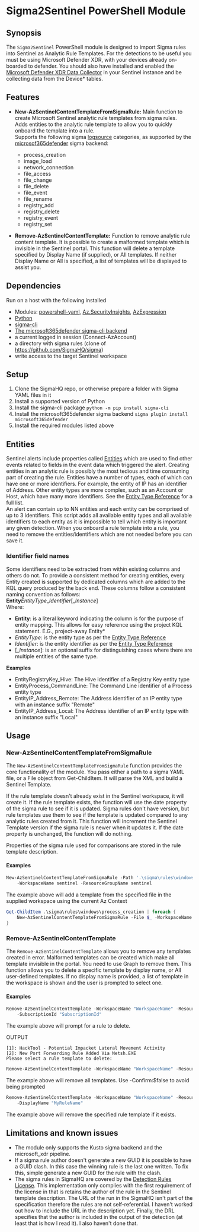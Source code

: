 # Sigma2Sentinel PowerShell Module

## Synopsis

The `Sigma2Sentinel` PowerShell module is designed to import Sigma rules into Sentinel as Analytic Rule Templates. For the detections to be useful you must be using Microsoft Defender XDR, with your devices already on-boarded to defender. You should also have installed and enabled the [Microsoft Defender XDR Data Collector](https://learn.microsoft.com/en-us/azure/sentinel/data-connectors/microsoft-defender-xdr) in your Sentinel instance and be collecting data from the Device* tables.

## Features

- **New-AzSentinelContentTemplateFromSigmaRule:** Main function to create Microsoft Sentinel analytic rule templates from sigma rules.  
Adds entities to the analytic rule template to allow you to quickly onboard the template into a rule.  
Supports the following sigma [logsource](https://github.com/SigmaHQ/sigma-specification/blob/main/Sigma_specification.md#log-source) categories, as supported by the [microsof365defender](https://sigmahq.io/docs/digging-deeper/backends.html#microsoft365defender) sigma backend:
  - process_creation
  - image_load
  - network_connection
  - file_access
  - file_change
  - file_delete
  - file_event
  - file_rename
  - registry_add
  - registry_delete
  - registry_event
  - registry_set

- **Remove-AzSentinelContentTemplate:** Function to remove analytic rule content template. It is possible to create a malformed template which is invisible in the Sentinel portal. This function will delete a template specified by Display Name (if supplied), or All templates. If neither Display Name or All is specified, a list of templates will be displayed to assist you.

## Dependencies
Run on a host with the following installed
- Modules: [powershell-yaml](https://github.com/cloudbase/powershell-yaml), [Az.SecurityInsights](https://learn.microsoft.com/en-us/powershell/module/az.securityinsights/?view=azps-12.0.0), [AzExpression](https://github.com/SimonWahlin/AzExpression)
- [Python](https://www.python.org/downloads/)
- [sigma-cli](https://github.com/SigmaHQ/sigma-cli)
- [The microsoft365defender sigma-cli backend](https://github.com/AttackIQ/pySigma-backend-microsoft365defender)
- a current logged in session (Connect-AzAccount)
- a directory with sigma rules (clone of https://github.com/SigmaHQ/sigma)
- write access to the target Sentinel workspace

## Setup
1. Clone the SigmaHQ repo, or otherwise prepare a folder with Sigma YAML files in it
2. Install a supported version of Python
3. Install the sigma-cli package `python -m pip install sigma-cli`
4. Install the microsoft365defender sigma backend `sigma plugin install microsoft365defender`
5. Install the required modules listed above

## Entities
Sentinel alerts include properties called [Entities](https://learn.microsoft.com/en-us/azure/sentinel/entities) which are used to find other events related to fields in the event data which triggered the alert. Creating entities in an analytic rule is possibly the most tedious and time consuming part of creating the rule. Entities have a number of types, each of which can have one or more identifiers. For example, the entity of IP has an identifier of Address. Other entity types are more complex, such as an Account or Host, which have many more identifiers. See the [Entity Type Reference](https://learn.microsoft.com/en-us/azure/sentinel/entities-reference) for a full list.  
An alert can contain up to NN entities and each entity can be comprised of up to 3 identifiers. This script adds all available entity types and all available identifiers to each entity as it is impossible to tell which entity is important any given detection. When you onboard a rule template into a rule, you need to remove the entities/identifiers which are not needed before you can save it.

### Identifier field names
Some identifiers need to be extracted from within existing columns and others do not. To provide a consistent method for creating entities, every Entity created is supported by dedicated columns which are added to the KQL query produced by the back end. These columns follow a consistent naming convention as follows:  
**Entity***EntityType*_*Identifier*\[\_*Instance*\]  
Where:  
- **Entity**: is a literal keyword indicating the column is for the purpose of entity mapping. This allows for easy reference using the project KQL statement. E.G., project-away Entity*
- *EntityType*: is the entity type as per the [Entity Type Reference](https://learn.microsoft.com/en-us/azure/sentinel/)  
- *Identifier*: is the entity identifier as per the [Entity Type Reference](https://learn.microsoft.com/en-us/azure/sentinel/)  
- \[\_*Instance*\]: is an optional suffix for distinguishing cases where there are multiple entities of the same type.  

**Examples**
- EntityRegistryKey_Hive: The Hive identifier of a Registry Key entity type
- EntityProcess_CommandLine: The Command Line identifier of a Process entity type  
- EntityIP_Address_Remote: The Address identifier of an IP entity type with an instance suffix "Remote"  
- EntityIP_Address_Local: The Address identifier of an IP entity type with an instance suffix "Local"  

## Usage

### New-AzSentinelContentTemplateFromSigmaRule

The `New-AzSentinelContentTemplateFromSigmaRule` function provides the core functionality of the module. You pass either a path to a sigma YAML file, or a File object from Get-ChildItem. It will parse the XML and build a Sentinel Template.

If the rule template doesn't already exist in the Sentinel workspace, it will create it.
If the rule template exists, the function will use the date property of the sigma rule to see if it is updated. Sigma rules don't have version, but rule templates use them to see if the template is updated compared to any analytic rules created from it. This function will increment the Sentinel Template version if the sigma rule is newer when it updates it.
If the date property is unchanged, the function will do nothing.

Properties of the sigma rule used for comparisons are stored in the rule template description.

#### Examples

```powershell
New-AzSentinelContentTemplateFromSigmaRule -Path '.\sigma\rules\windows\registry\rule.yaml' `
    -WorkspaceName sentinel -ResourceGroupName sentinel
```
The example above will add a template from the specified file in the supplied workspace using the current Az Context
```powershell
Get-ChildItem .\sigma\rules\windows\process_creation | foreach {
    New-AzSentinelContentTemplateFromSigmaRule -File $_ -WorkspaceName sentinel -ResourceGroupName sentinel
}
```

### Remove-AzSentinelContentTemplate

The `Remove-AzSentinelContentTemplate` allows you to remove any templates created in error. Malformed templates can be created which make all template invisible in the portal. You need to use Graph to remove them. This function allows you to delete a specific template by display name, or All user-defined templates. If no display name is provided, a list of template in the workspace is shown and the user is prompted to select one.

#### Examples
```powershell
Remove-AzSentinelContentTemplate -WorkspaceName "WorkspaceName" -ResourceGroupName "ResourceGroupName" `
    -SubscriptionId "SubscriptionId"
```
The example above will prompt for a rule to delete.

OUTPUT
```
[1]: HackTool - Potential Impacket Lateral Movement Activity
[2]: New Port Forwarding Rule Added Via Netsh.EXE
Please select a rule template to delete:
```
```powershell
Remove-AzSentinelContentTemplate -WorkspaceName "WorkspaceName" -ResourceGroupName "ResourceGroupName" -All
```
The example above will remove all templates. Use -Confirm:$false to avoid being prompted
```powershell
Remove-AzSentinelContentTemplate -WorkspaceName "WorkspaceName" -ResourceGroupName "ResourceGroupName" `
    -DisplayName "MyRuleName"
```
The example above will remove the specified rule template if it exists.

## Limitations and known issues
- The module only supports the Kusto sigma backend and the microsoft_xdr pipeline.
- If a sigma rule author doesn't generate a new GUID it is possible to have a GUID clash. In this case the winning rule is the last one written. To fix this, simple generate a new GUID for the rule with the clash.
- The sigma rules in SigmaHQ are covered by the [Detection Rules License](https://github.com/SigmaHQ/Detection-Rule-License/blob/main/LICENSE.Detection.Rules.md). This implementation only complies with the first requirement of the license in that is retains the author of the rule in the Sentinel template description. The URL of the run in the SigmaHQ isn't part of the specification therefore the rules are not self-referential. I haven't worked out how to include the URL in the description yet. Finally, the DRL specifies that the author is included in the output of the detection (at least that is how I read it). I also haven't done that.